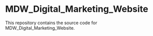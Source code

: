 # MDW_Digital_Marketing_Website
This repository contains the source code for MDW_Digital_Marketing_Website.
